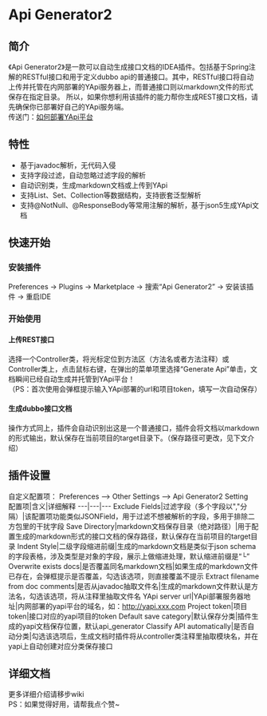 # Api Generator2
## 简介
《Api Generator2》是一款可以自动生成接口文档的IDEA插件。包括基于Spring注解的RESTful接口和用于定义dubbo api的普通接口。其中，RESTful接口将自动上传并托管在内网部署的YApi服务器上，而普通接口则以markdown文件的形式保存在指定目录。
所以，如果你想利用该插件的能力帮你生成REST接口文档，请先确保你已部署好自己的YApi服务端。   
传送门：[如何部署YApi平台](https://hellosean1025.github.io/yapi/devops/index.html)
## 特性
- 基于javadoc解析，无代码入侵
- 支持字段过滤，自动忽略过滤字段的解析
- 自动识别类，生成markdown文档或上传到YApi
- 支持List、Set、Collection等数据结构，支持嵌套泛型解析
- 支持@NotNull、@ResponseBody等常用注解的解析，基于json5生成YApi文档
## 快速开始
### 安装插件
Preferences → Plugins → Marketplace → 搜索“Api Generator2” → 安装该插件 → 重启IDE
### 开始使用
#### 上传REST接口
选择一个Controller类，将光标定位到方法区（方法名或者方法注释）或Controller类上，点击鼠标右键，在弹出的菜单项里选择“Generate Api”单击，文档瞬间已经自动生成并托管到YApi平台！   
（PS：首次使用会弹框提示输入YApi部署的url和项目token，填写一次自动保存）
#### 生成dubbo接口文档
操作方式同上，插件会自动识别出这是一个普通接口，插件会将文档以markdown的形式输出，默认保存在当前项目的target目录下。（保存路径可更改，见下文介绍）
## 插件设置
自定义配置项： Preferences —> Other Settings —> Api Generator2 Setting  
配置项|含义|详细解释
---|---|---
Exclude Fields|过滤字段（多个字段以","分隔）|该配置项功能类似JSONField，用于过滤不想被解析的字段，多用于排除二方包里的干扰字段
Save Directory|markdown文档保存目录（绝对路径）|用于配置生成的markdown形式的接口文档的保存路径，默认保存在当前项目的target目录
Indent Style|二级字段缩进前缀|生成的markdown文档是类似于json schema的字段表格，涉及类型是对象的字段，展示上做缩进处理，默认缩进前缀是“└”
Overwrite exists docs|是否覆盖同名markdown文档|如果生成的markdown文件已存在，会弹框提示是否覆盖，勾选该选项，则直接覆盖不提示
Extract filename from doc comments|是否从javadoc抽取文件名|生成的markdown文件默认是方法名，勾选该选项，将从注释里抽取文件名
YApi server url|YApi部署服务器地址|内网部署的yapi平台的域名，如：http://yapi.xxx.com
Project token|项目token|接口对应的yapi项目的token
Default save category|默认保存分类|插件生成的yapi文档保存位置，默认api_generator
Classify API automatically|是否自动分类|勾选该选项后，生成文档时插件将从controller类注释里抽取模块名，并在yapi上自动创建对应分类保存接口
## 详细文档
更多详细介绍请移步wiki   
PS：如果觉得好用，请帮我点个赞~
